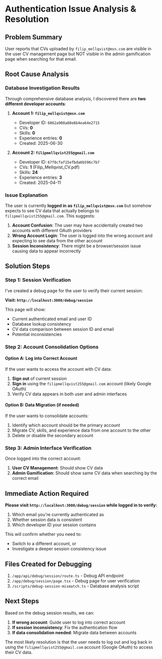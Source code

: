 # Authentication Issue Analysis & Resolution

## Problem Summary
User reports that CVs uploaded by `filip_mellqvist@msn.com` are visible in the user CV management page but NOT visible in the admin gamification page when searching for that email.

## Root Cause Analysis

### Database Investigation Results
Through comprehensive database analysis, I discovered there are **two different developer accounts**:

1. **Account 1: `filip_mellqvist@msn.com`**
   - Developer ID: `6862a908a88e6b4ea64e2715`
   - CVs: **0**
   - Skills: **0** 
   - Experience entries: **0**
   - Created: 2025-06-30

2. **Account 2: `filipmellqvist255@gmail.com`**
   - Developer ID: `67f8cfaf15efbda6b596c7b7`
   - CVs: **1** (Filip_Mellqvist_CV.pdf)
   - Skills: **24**
   - Experience entries: **3**
   - Created: 2025-04-11

### Issue Explanation
The user is currently **logged in as `filip_mellqvist@msn.com`** but somehow expects to see CV data that actually belongs to `filipmellqvist255@gmail.com`. This suggests:

1. **Account Confusion**: The user may have accidentally created two accounts with different OAuth providers
2. **Wrong Account Login**: The user is logged into the wrong account and expecting to see data from the other account
3. **Session Inconsistency**: There might be a browser/session issue causing data to appear incorrectly

## Solution Steps

### Step 1: Session Verification
I've created a debug page for the user to verify their current session:

**Visit: `http://localhost:3000/debug/session`**

This page will show:
- Current authenticated email and user ID
- Database lookup consistency
- CV data comparison between session ID and email
- Potential inconsistencies

### Step 2: Account Consolidation Options

#### Option A: Log into Correct Account
If the user wants to access the account with CV data:
1. **Sign out** of current session
2. **Sign in** using the `filipmellqvist255@gmail.com` account (likely Google OAuth)
3. Verify CV data appears in both user and admin interfaces

#### Option B: Data Migration (if needed)
If the user wants to consolidate accounts:
1. Identify which account should be the primary account
2. Migrate CV, skills, and experience data from one account to the other
3. Delete or disable the secondary account

### Step 3: Admin Interface Verification
Once logged into the correct account:
1. **User CV Management**: Should show CV data
2. **Admin Gamification**: Should show same CV data when searching by the correct email

## Immediate Action Required

**Please visit `http://localhost:3000/debug/session` while logged in to verify:**
1. Which email you're currently authenticated as
2. Whether session data is consistent
3. Which developer ID your session contains

This will confirm whether you need to:
- Switch to a different account, or
- Investigate a deeper session consistency issue

## Files Created for Debugging
1. `/app/api/debug/session/route.ts` - Debug API endpoint
2. `/app/debug/session/page.tsx` - Debug page for user verification
3. `/scripts/debug-session-mismatch.ts` - Database analysis script

## Next Steps
Based on the debug session results, we can:
1. **If wrong account**: Guide user to log into correct account
2. **If session inconsistency**: Fix the authentication flow
3. **If data consolidation needed**: Migrate data between accounts

The most likely resolution is that the user needs to log out and log back in using the `filipmellqvist255@gmail.com` account (Google OAuth) to access their CV data.